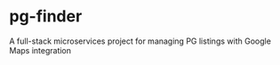 # pg-finder
A full-stack microservices project for managing PG listings with Google Maps integration
